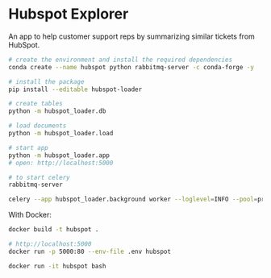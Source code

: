 # Hubspot Explorer

An app to help customer support reps by summarizing similar tickets from HubSpot.

```sh
# create the environment and install the required dependencies
conda create --name hubspot python rabbitmq-server -c conda-forge -y

# install the package
pip install --editable hubspot-loader

# create tables
python -m hubspot_loader.db

# load documents
python -m hubspot_loader.load 

# start app
python -m hubspot_loader.app
# open: http://localhost:5000

# to start celery
rabbitmq-server

celery --app hubspot_loader.background worker --loglevel=INFO --pool=prefork --concurrency=1 --beat
```

With Docker:

```sh
docker build -t hubspot .

# http://localhost:5000
docker run -p 5000:80 --env-file .env hubspot

docker run -it hubspot bash
```

